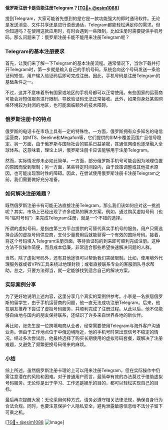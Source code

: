 **俄罗斯注册卡是否能注册Telegram？[[TG💪+ @esim1088](https://t.me/s/esim1088)]**

提到Telegram，大家可能首先想到的是它是一款功能强大的即时通讯软件。无论是发送消息、文件共享还是进行语音通话，Telegram都能轻松满足你的需求。但你知道吗？在使用这款应用时，有时会遇到一些限制，比如注册时需要提供手机号码。那么问题来了：俄罗斯注册卡能不能用来注册Telegram呢？

### Telegram的基本注册要求

首先，让我们来了解一下Telegram的基本注册流程。通常情况下，当你下载并打开Telegram时，第一步就是输入自己的手机号码。系统会向这个号码发送一条验证码短信，用户输入验证码后即可完成注册。因此，手机号码是注册Telegram的基础条件之一。

不过，这并不意味着所有国家或地区的手机号都可以正常使用。有些国家的运营商可能会对短信服务进行限制，导致验证码无法正常接收。此外，如果你身处某些网络环境较为封闭的地区，也可能面临额外的技术障碍。

### 俄罗斯注册卡的特点

俄罗斯的电话卡在市场上具有一定的特殊性。一方面，俄罗斯拥有众多知名的电信运营商，如MTS、Beeline和Megafon等，它们提供的SIM卡覆盖范围广且信号稳定。另一方面，由于俄罗斯与国际社会的联系日益紧密，其通信网络也逐渐融入全球体系。这意味着，理论上讲，俄罗斯注册卡应该能够用于注册Telegram。

然而，实际情况却未必如此简单。一方面，部分俄罗斯手机号可能会因为地理位置的原因而受到限制；另一方面，某些特定时间段内，由于政策调整或其他技术原因，也可能出现暂时性的障碍。因此，在尝试使用俄罗斯注册卡注册Telegram之前，我们需要做好充分准备。

### 如何解决注册难题？

既然俄罗斯注册卡有可能无法直接注册Telegram，那么我们该如何应对这一挑战呢？其实，市场上已经出现了许多成熟的解决方案。例如，通过购买虚拟号码（也叫“临时号码”）来完成Telegram注册，就是一个不错的选择。

所谓的虚拟号码，是指由第三方平台提供的可替代真实手机号的服务。用户只需选择合适的虚拟号码供应商，支付少量费用后就能获得一个有效的国际号码。接着，将这个号码填入Telegram注册页面，等待验证码的到来即可顺利完成注册。这种方法不仅操作简便，而且成本低廉，非常适合那些希望快速解决问题的人群。

当然，除了虚拟号码外，还有其他途径可以帮助我们突破限制。比如，使用境外代理服务器或者VPN工具来绕过地理封锁；或者直接联系专业的客服团队寻求帮助。总之，只要方法得当，就一定能够找到适合自己的解决方案。

### 实际案例分享

为了更好地说明上述内容，这里分享几个真实的案例供参考。小李是一名旅居俄罗斯的留学生，由于手机运营商的问题，他一直无法成功注册Telegram。后来，他在朋友推荐下尝试了虚拟号码服务，并顺利完成了注册过程。从此以后，他不仅能够自由地与国内的朋友保持联系，还结识了许多来自世界各地的新伙伴。

再比如，张先生是一位跨境电商从业者，经常需要使用Telegram与海外客户沟通业务。但由于工作地点位于中俄边境附近，他的手机号时常出现信号不稳定的情况。经过多次尝试后，他最终选择了购买长期使用的虚拟号码套餐，既解决了注册难题，又避免了频繁更换号码带来的麻烦。

### 小结

综上所述，虽然俄罗斯注册卡理论上可以用来注册Telegram，但在实际操作中仍需注意潜在的风险和困难。对于普通用户而言，最简单有效的办法莫过于借助虚拟号码服务。无论你是出于学习、工作还是娱乐的目的，都可以轻松实现自己的目标。

最后再次提醒大家：无论采用何种方式，请务必遵守相关法律法规，确保自身行为合法合规。同时，也要注意保护个人隐私安全，避免泄露敏感信息给不法分子留下可乘之机。

[[TG💪+ @esim1088](https://t.me/s/esim1088) ![Image](https://i.postimg.cc/4NQfJmqS/Snipaste-2025-05-13-00-14-12.png)]